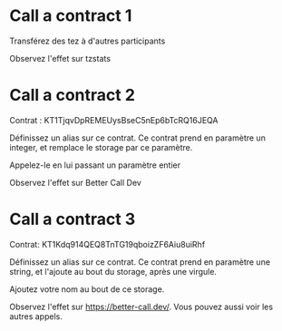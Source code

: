 # Call a contract 1

Transférez des tez à d'autres participants

Observez l'effet sur tzstats

# Call a contract 2

Contrat : KT1TjqvDpREMEUysBseC5nEp6bTcRQ16JEQA

Définissez un alias sur ce contrat. Ce contrat prend en paramètre un integer, et remplace le storage par ce paramètre.

Appelez-le en lui passant un paramètre entier

Observez l'effet sur Better Call Dev

# Call a contract 3

Contrat: KT1Kdq914QEQ8TnTG19qboizZF6Aiu8uiRhf

Définissez un alias sur ce contrat. Ce contrat prend en paramètre une string, et l'ajoute au bout du storage, après une virgule.

Ajoutez votre nom au bout de ce storage.


Observez l'effet sur https://better-call.dev/. Vous pouvez aussi voir les autres appels.
